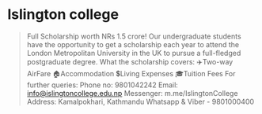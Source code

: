   # lslington college
  > Full Scholarship worth NRs 1.5 crore!
Our undergraduate students have the opportunity to get a scholarship each year to attend the London Metropolitan University in the UK to pursue a full-fledged postgraduate degree.
What the scholarship covers: 
✈️Two-way AirFare 
🏠Accommodation 
💲Living Expenses 
🎓Tuition Fees 
For further queries: 
Phone no: 9801042242 
Email: info@islingtoncollege.edu.np 
Messenger: m.me/IslingtonCollege 
Address: Kamalpokhari, Kathmandu 
Whatsapp & Viber - 9801000400
